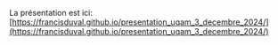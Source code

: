 La présentation est ici: [https://francisduval.github.io/presentation_uqam_3_decembre_2024/](https://francisduval.github.io/presentation_uqam_3_decembre_2024/)
